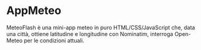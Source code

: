 # AppMeteo
MeteoFlash è una mini-app meteo in puro HTML/CSS/JavaScript che, data una città, ottiene latitudine e longitudine con Nominatim, interroga Open-Meteo per le condizioni attuali.
